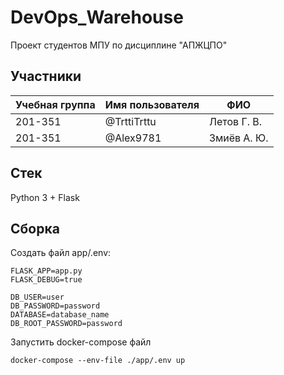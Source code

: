 # DevOps_Warehouse
Проект студентов МПУ по дисциплине "АПЖЦПО"

## Участники

| Учебная группа | Имя пользователя | ФИО                      |
|----------------|------------------|--------------------------|
| 201-351        | @TrttiTrttu      | Летов Г. В.              |
| 201-351        | @Alex9781        | Змиёв А. Ю.              |

## Стек
Python 3 + Flask

## Сборка
Создать файл app/.env:
```
FLASK_APP=app.py
FLASK_DEBUG=true

DB_USER=user
DB_PASSWORD=password
DATABASE=database_name
DB_ROOT_PASSWORD=password
```
Запустить docker-compose файл
```
docker-compose --env-file ./app/.env up
```
